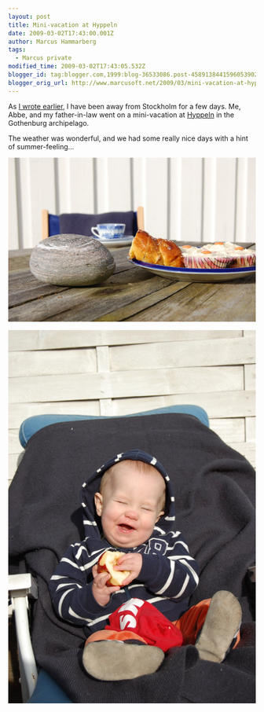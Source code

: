 ```yaml
---
layout: post
title: Mini-vacation at Hyppeln
date: 2009-03-02T17:43:00.001Z
author: Marcus Hammarberg
tags:
  - Marcus private
modified_time: 2009-03-02T17:43:05.532Z
blogger_id: tag:blogger.com,1999:blog-36533086.post-4589138441596053902
blogger_orig_url: http://www.marcusoft.net/2009/03/mini-vacation-at-hyppeln.html
---
```


As [I wrote earlier](http://www.marcusoft.net/2009/03/sprint-planner-helper-session-15.html), I have been away from Stockholm for a few days. Me, Abbe, and my father-in-law went on a mini-vacation at [Hyppeln](http://www.hitta.se/LargeMap.aspx?var=Hyppeln) in the Gothenburg archipelago.

The weather was wonderful, and we had some really nice days with a hint of summer-feeling...

![Mmmm - soon it's time for the famous fika](/img/fikainthesun.jpg)

![Abbe is enjoying an apple in the sun](/img/abbeinthesun.jpg)
